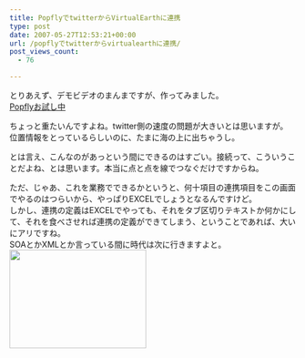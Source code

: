 ```yaml
---
title: PopflyでtwitterからVirtualEarthに連携
type: post
date: 2007-05-27T12:53:21+00:00
url: /popflyでtwitterからvirtualearthに連携/
post_views_count:
  - 76

---
```

とりあえず、デモビデオのまんまですが、作ってみました。  
[Popflyお試し中][1]

ちょっと重たいんですよね。twitter側の速度の問題が大きいとは思いますが。  
位置情報をとっているらしいのに、たまに海の上に出ちゃうし。

とは言え、こんなのがあっという間にできるのはすごい。接続って、こういうことだよね、とは思います。本当に点と点を線でつなぐだけですからね。

ただ、じゃあ、これを業務でできるかというと、何十項目の連携項目をこの画面でやるのはつらいから、やっぱりEXCELでしょうとなるんですけど。  
しかし、連携の定義はEXCELでやっても、それをタブ区切りテキストか何かにして、それを食べさせれば連携の定義ができてしまう、ということであれば、大いにアリですね。  
SOAとかXMLとか言っている間に時代は次に行きますよと。  
<a href="https://i1.wp.com/jqinglong.html.xdomain.jp/bimg/PopflytwitterVirtualEarth_133C8/image%7B0%7D%5B1%5D.png" atomicselection="true"><img style="border-right: 0px; border-top: 0px; border-left: 0px; border-bottom: 0px" height="173" src="https://i1.wp.com/jqinglong.html.xdomain.jp/bimg/PopflytwitterVirtualEarth_133C8/image%7B0%7D.png?resize=240%2C173" width="240" border="0" data-recalc-dims="1" /></a>

 [1]: http://homepage2.nifty.com/konnokiyotaka/popfly/index.htm "http://homepage2.nifty.com/konnokiyotaka/popfly/index.htm"
